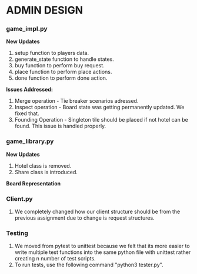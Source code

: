 # ADMIN DESIGN

### game_impl.py

**New Updates**

1. setup function to players data.
2. generate_state function to handle states.
3. buy function to perform buy request.
4. place function to perform place actions.
5. done function to perform done action.

**Issues Addressed:**

1. Merge operation - Tie breaker scenarios adressed.
2. Inspect operation - Board state was getting permanently updated. We fixed that.
3. Founding Operation - Singleton tile should be placed if not hotel can be found. This issue is handled properly.

### game_library.py

**New Updates**

1. Hotel class is removed.
2. Share class is introduced.


**Board Representation**

### Client.py
1. We completely changed how our client structure should be from the previous assignment due to change is request structures.

### Testing

1. We moved from pytest to unittest because we felt that its more easier to write multiple test functions into the same python file with unittest rather creating n number of test scripts.
2. To run tests, use the following command "python3 tester.py".
